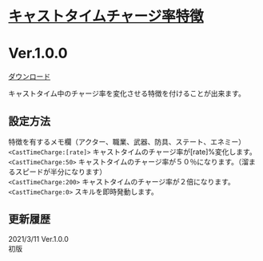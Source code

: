 # [キャストタイムチャージ率特徴](https://raw.githubusercontent.com/nuun888/MZ/master/NUUN_CastTimeCharge.js)
# Ver.1.0.0
[ダウンロード](https://raw.githubusercontent.com/nuun888/MZ/master/NUUN_CastTimeCharge.js)  

キャストタイム中のチャージ率を変化させる特徴を付けることが出来ます。  

## 設定方法
特徴を有するメモ欄（アクター、職業、武器、防具、ステート、エネミー）  
`<CastTimeCharge:[rate]>` キャストタイムのチャージ率が[rate]%変化します。  
`<CastTimeCharge:50>` キャストタイムのチャージ率が５０％になります。（溜まるスピードが半分になります）  
`<CastTimeCharge:200>` キャストタイムのチャージ率が２倍になります。  
`<CastTimeCharge:0>` スキルを即時発動します。  

## 更新履歴
2021/3/11 Ver.1.0.0  
初版  
 
